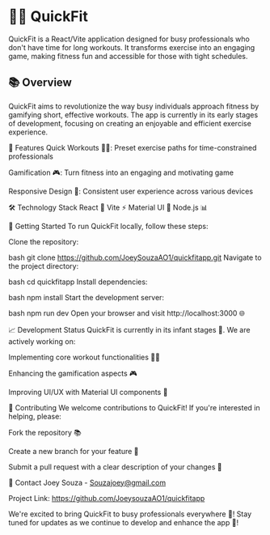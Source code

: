 # 🏋️‍♀️ QuickFit
QuickFit is a React/Vite application designed for busy professionals who don't have time for long workouts. It transforms exercise into an engaging game, making fitness fun and accessible for those with tight schedules.

## 📚 Overview
QuickFit aims to revolutionize the way busy individuals approach fitness by gamifying short, effective workouts. The app is currently in its early stages of development, focusing on creating an enjoyable and efficient exercise experience.

🎯 Features
Quick Workouts 🏃‍♀️: Preset exercise paths for time-constrained professionals

Gamification 🎮: Turn fitness into an engaging and motivating game

Responsive Design 📱: Consistent user experience across various devices

🛠️ Technology Stack
React 🌟
Vite ⚡️
Material UI 🎨
Node.js 📊

🚀 Getting Started
To run QuickFit locally, follow these steps:

Clone the repository:

bash
git clone https://github.com/JoeySouzaAO1/quickfitapp.git
Navigate to the project directory:

bash
cd quickfitapp
Install dependencies:

bash
npm install
Start the development server:

bash
npm run dev
Open your browser and visit http://localhost:3000 🌐

📈 Development Status
QuickFit is currently in its infant stages 🐣. We are actively working on:

Implementing core workout functionalities 🏋️‍♀️

Enhancing the gamification aspects 🎮

Improving UI/UX with Material UI components 🎨

🤝 Contributing
We welcome contributions to QuickFit! If you're interested in helping, please:

Fork the repository 📚

Create a new branch for your feature 🌿

Submit a pull request with a clear description of your changes 📝


📲 Contact
Joey Souza - Souzajoey@gmail.com

Project Link: https://github.com/JoeysouzaAO1/quickfitapp

We're excited to bring QuickFit to busy professionals everywhere 🌟! Stay tuned for updates as we continue to develop and enhance the app 🚀!

